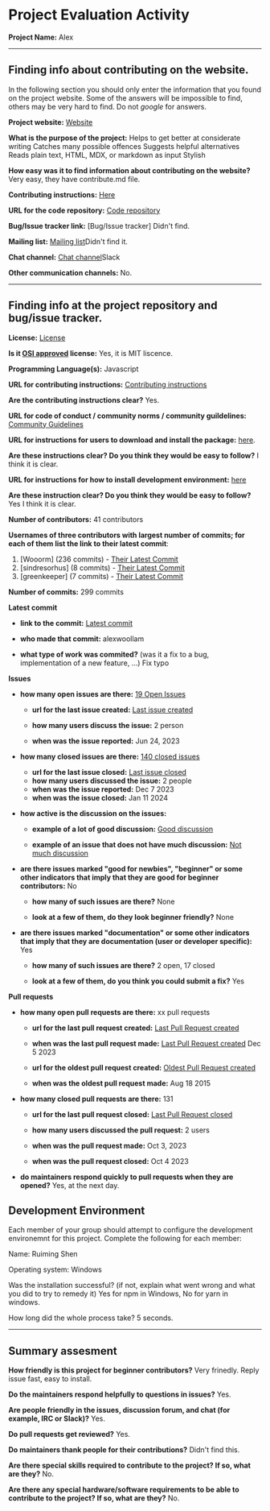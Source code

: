 # Project Evaluation Activity



__Project Name:__  Alex


---

## Finding info about contributing on the website.

In the following section you should only enter the information that you
found on the project website. Some of the answers will be impossible to find, others
may be very hard to find. Do not _google_ for answers.

__Project website:__ [Website](https://alexjs.com/)


__What is the purpose of the project:__ 
Helps to get better at considerate writing
Catches many possible offences
Suggests helpful alternatives
Reads plain text, HTML, MDX, or markdown as input
Stylish

__How easy was it to find information about contributing on the website?__ Very easy, they have contribute.md file.


__Contributing instructions:__ [Here](https://github.com/get-alex/.github/blob/main/contributing.md) 

__URL for the code repository:__ [Code repository](https://github.com/get-alex/alex)

__Bug/Issue tracker link:__ [Bug/Issue tracker] Didn't find.

__Mailing list:__ [Mailing list]()Didn't find it.

__Chat channel:__ [Chat channel](https://github.com/keoghpe/alex-slack)Slack

__Other communication channels:__ 
No.

---

## Finding info at the project repository and bug/issue tracker.

__License:__ [License](https://github.com/get-alex/alex?tab=MIT-1-ov-file)

__Is it [OSI approved](https://opensource.org/licenses/alphabetical) license:__ Yes, it is MIT liscence.

__Programming Language(s):__ Javascript

__URL for contributing instructions:__ [Contributing instructions](https://github.com/get-alex/.github/blob/main/contributing.md)

__Are the contributing instructions clear?__ 
Yes.

__URL for code of conduct / community norms / community guildelines:__ [Community Guidelines](https://github.com/get-alex/alex?tab=coc-ov-file)

__URL for instructions for users to download and install the package:__  [here](https://github.com/get-alex/alex?tab=readme-ov-file). 


__Are these instructions clear? Do you think they would be easy to follow?__ I think it is clear.


__URL for instructions for how to install development environment:__ [here](https://github.com/get-alex/alex?tab=readme-ov-file)


__Are these instruction clear? Do you think they would be easy to follow?__ Yes I think it is clear.


__Number of contributors:__ 41 contributors


__Usernames of three contributors with largest number of commits; for
each of them list the link to their latest commit__:

1. [Wooorm] (236 commits) - [Their Latest Commit](https://github.com/get-alex/alex/commit/a3616a67a129f7f2248ea8e57d7f696387d7bd04)
1. [sindresorhus] (8 commits) - [Their Latest Commit](https://github.com/get-alex/alex/commits/main/?author=sindresorhus)
1. [greenkeeper] (7 commits) - [Their Latest Commit](https://github.com/get-alex/alex/commits/main/?author=greenkeeper%5Bbot%5D)


__Number of commits:__ 299 commits

__Latest commit__ 

- __link to the commit:__ [Latest commit](https://github.com/get-alex/alex/pull/343)

- __who made that commit:__ alexwoollam

- __what type of work was commited?__ (was it a fix to a bug, implementation of a new feature, ...)
Fix typo

__Issues__

- __how many open issues are there:__ [19 Open Issues](https://github.com/get-alex/alex/issues?q=is%3Aopen+is%3Aissue)

    - __url for the last issue created:__ [Last issue created](https://github.com/get-alex/alex/issues/340)

    - __how many users discuss the issue:__ 2 person
    
    - __when was the issue reported:__ Jun 24, 2023
    

- __how many closed issues are there:__ [140 closed issues](https://github.com/get-alex/alex/issues?q=is%3Aissue+is%3Aclosed)
    - __url for the last issue closed:__ [Last issue closed](https://github.com/get-alex/alex/issues/346)
    - __how many users discussed the issue:__  2 people
    - __when was the issue reported:__ Dec 7 2023
    - __when was the issue closed:__ Jan 11 2024

- __how active is the discussion on the issues:__ 

    - __example of a lot of good discussion:__ [Good discussion](https://github.com/get-alex/alex/issues/200)
    
    - __example of an issue that does not have much discussion:__ [Not much discussion](https://github.com/get-alex/alex/issues/86)



- __are there issues marked "good for newbies", "beginner" or some other indicators that imply that they are good for beginner contributors:__ No

    - __how many of such issues are there?__  None
    
    - __look at a few of them, do they look beginner friendly?__ None



- __are there issues marked "documentation" or some other indicators that imply that they are documentation (user or developer specific):__ Yes

    - __how many of such issues are there?__ 2 open, 17 closed
    
    - __look at a few of them, do you think you could submit a fix?__ Yes



__Pull requests__

- __how many open pull requests are there:__ xx pull requests

    - __url for the last pull request created:__ [Last Pull Request created](https://github.com/get-alex/alex/pull/345)
    
    - __when was the last pull request made:__ [Last Pull Request created](https://github.com/get-alex/alex/pull/345) Dec 5 2023

    - __url for the oldest pull request created:__ [Oldest Pull Request created](https://github.com/get-alex/alex/pull/1)
    
    - __when was the oldest pull request made:__ Aug 18 2015

- __how many closed pull requests are there:__ 131

    - __url for the last pull request closed:__ [Last Pull Request closed](https://github.com/get-alex/alex/pull/343)
    
    - __how many users discussed the pull request:__ 2 users
    
    - __when was the pull request made:__  Oct 3, 2023
    
    - __when was the pull request closed:__ Oct 4 2023
    

- __do maintainers respond quickly to pull requests when they are opened?__ Yes, at the next day.


## Development Environment 

Each member of your group should attempt to configure the development environemnt 
for this project. Complete the following for each member:

Name: Ruiming Shen

Operating system: Windows

Was the installation successful? (if not, explain what went wrong and 
what you did to try to remedy it) Yes for npm in Windows, No for yarn in windows.

How long did the whole process take? 
5 seconds.

---


## Summary assesment
__How friendly is this project for beginner contributors?__
Very frinedly. Reply issue fast, easy to install.



__Do the maintainers respond helpfully to questions in issues?__
Yes.


__Are people friendly in the issues, discussion forum, and chat (for example, IRC or Slack)?__
Yes.



__Do pull requests get reviewed?__
Yes.


__Do maintainers thank people for their contributions?__
Didn't find this.


__Are there special skills required to contribute to the project? If so, what are they?__
No.


__Are there any special hardware/software requirements to be able to contribute to the project? If so, what are they?__
No.
